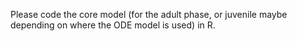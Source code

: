 Please code the core model (for the adult phase, or juvenile maybe depending on where the ODE model is used) in R.
